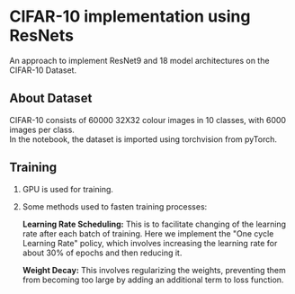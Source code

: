 # CIFAR-10 implementation using ResNets

An approach to implement ResNet9 and 18 model architectures on the CIFAR-10 Dataset.  

## About Dataset
CIFAR-10 consists of 60000 32X32 colour images in 10 classes, with 6000 images per class.  
In the notebook, the dataset is imported using torchvision from pyTorch.

## Training    
1. GPU is used for training.
2. Some methods used to fasten training processes:
 
   __Learning Rate Scheduling:__ This is to facilitate changing of the learning rate after each batch of training. Here we implement the "One cycle Learning Rate"     policy, which involves increasing the learning rate for about 30% of epochs and then reducing it.
     
   __Weight Decay:__ This involves regularizing the weights, preventing them from becoming too large by adding an additional term to loss function.


